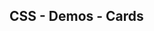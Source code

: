 ## CSS - Demos - Cards

<script type="module" src="/web_components/js/css/demos/WebC__CSS__Demo__Cards.mjs"></script>

<webc-container>
    <webc-css-demo-cards        ></webc-css-demo-cards> 
    <webc-css-demo-cards no-css ></webc-css-demo-cards>
    
</webc-container>